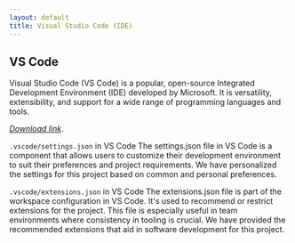 ```yaml
---
layout: default
title: Visual Studio Code (IDE)
---
```


## VS Code

Visual Studio Code (VS Code) is a popular, open-source Integrated Development Environment (IDE) developed by Microsoft. It is versatility, extensibility, and support for a wide range of programming languages and tools.

*[Download link](https://code.visualstudio.com)*.

`.vscode/settings.json` in VS Code
The settings.json file in VS Code is a component that allows users to customize their development environment to suit their preferences and project requirements. We have personalized the settings for this project based on common and personal preferences.

`.vscode/extensions.json` in VS Code
The extensions.json file is part of the workspace configuration in VS Code. It's used to recommend or restrict extensions for the project. This file is especially useful in team environments where consistency in tooling is crucial. We have provided the recommended extensions that aid in software development for this project.
